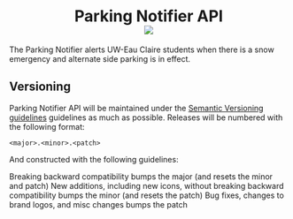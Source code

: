 <h1 align="center">Parking Notifier API<br><img src="https://travis-ci.org/UWEC-ITC/parkingNotifier-API.svg?branch=master"></h2>

The Parking Notifier alerts UW-Eau Claire students when there is a snow emergency and alternate side parking is in effect.

## Versioning
Parking Notifier API will be maintained under the [Semantic Versioning guidelines](http://semver.org) guidelines as much as possible. Releases will be numbered with the following format:

`<major>.<minor>.<patch>`

And constructed with the following guidelines:

Breaking backward compatibility bumps the major (and resets the minor and patch)
New additions, including new icons, without breaking backward compatibility bumps the minor (and resets the patch)
Bug fixes, changes to brand logos, and misc changes bumps the patch
